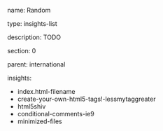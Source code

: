 name: Random

type: insights-list

description: TODO

section: 0

parent: international

insights:
  - index.html-filename
  - create-your-own-html5-tags!-lessmytaggreater
  - html5shiv
  - conditional-comments-ie9
  - minimized-files
